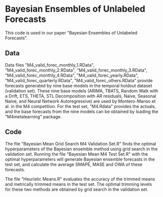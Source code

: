 # Bayesian Ensembles of Unlabeled Forecasts

This code is used in our paper "Bayesian Ensembles of Unlabeled Forecasts". 

## Data

Data files "M4_valid_forec_monthly_1.RData", "M4_valid_forec_monthly_2.RData", "M4_valid_forec_monthly_3.RData", "M4_valid_forec_monthly_4.RData", "M4_valid_forec_yearly.RData", "M4_valid_forec_quarterly.RData", "M4_valid_forec_others.RData" provide forecasts generated by nine base models in the temporal holdout dataset (validation set). These nine base models (ARIMA, TBATS, Random Walk with a Drift, ETS, THETA, STL Decomposition with AR residuals, Naive, Seasonal Naive, and Neural Network Autoregressive) are used by Montero-Manso et al. in the M4 competition. For the test set, "M4.Rdata" provides the actuals, and the base forecasts from the nine models can be obtained by loading the "M4metalearning" package.

## Code

The file "Bayesian Mean Grid Search M4 Validation Set.R" finds the optimal hyperparameters of the Bayesian ensemble method using grid search in the validation set. Running the file "Bayesian Mean M4 Test Set.R" with the optimal hyperparameters will generate Bayesian ensemble forecasts in the test set, and calculate the average SMAPE, MASE and OWA of these forecasts. 

The file "Heuristic Means.R" evaluates the accuracy of the trimmed means and metrically trimmed means in the test set. The optimal trimming levels for these two methods are obtained by grid search in the validation set.
